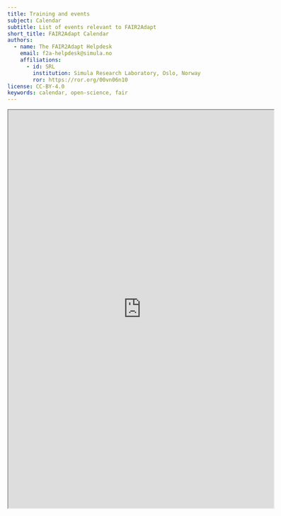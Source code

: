 ```yaml
---
title: Training and events
subject: Calendar
subtitle: List of events relevant to FAIR2Adapt
short_title: FAIR2Adapt Calendar
authors:
  - name: The FAIR2Adapt Helpdesk
    email: f2a-helpdesk@simula.no
    affiliations:
      - id: SRL
        institution: Simula Research Laboratory, Oslo, Norway
        ror: https://ror.org/00vn06n10
license: CC-BY-4.0
keywords: calendar, open-science, fair
---
```


<iframe src="https://fair2adapt.github.io/events-calendar/" height="900" width="600" title="FAIR2Adapt event calendar"></iframe>

